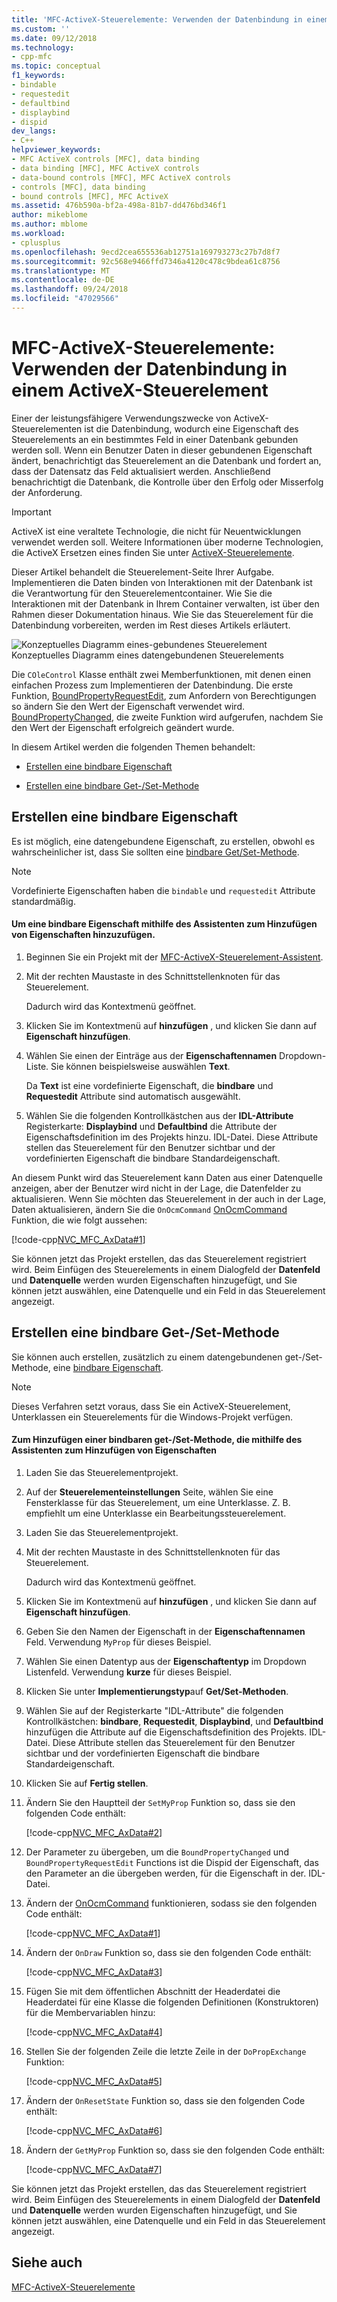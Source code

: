 ```yaml
---
title: 'MFC-ActiveX-Steuerelemente: Verwenden der Datenbindung in einem ActiveX-Steuerelement | Microsoft-Dokumentation'
ms.custom: ''
ms.date: 09/12/2018
ms.technology:
- cpp-mfc
ms.topic: conceptual
f1_keywords:
- bindable
- requestedit
- defaultbind
- displaybind
- dispid
dev_langs:
- C++
helpviewer_keywords:
- MFC ActiveX controls [MFC], data binding
- data binding [MFC], MFC ActiveX controls
- data-bound controls [MFC], MFC ActiveX controls
- controls [MFC], data binding
- bound controls [MFC], MFC ActiveX
ms.assetid: 476b590a-bf2a-498a-81b7-dd476bd346f1
author: mikeblome
ms.author: mblome
ms.workload:
- cplusplus
ms.openlocfilehash: 9ecd2cea655536ab12751a169793273c27b7d8f7
ms.sourcegitcommit: 92c568e9466ffd7346a4120c478c9bdea61c8756
ms.translationtype: MT
ms.contentlocale: de-DE
ms.lasthandoff: 09/24/2018
ms.locfileid: "47029566"
---
```

# <a name="mfc-activex-controls-using-data-binding-in-an-activex-control"></a>MFC-ActiveX-Steuerelemente: Verwenden der Datenbindung in einem ActiveX-Steuerelement

Einer der leistungsfähigere Verwendungszwecke von ActiveX-Steuerelementen ist die Datenbindung, wodurch eine Eigenschaft des Steuerelements an ein bestimmtes Feld in einer Datenbank gebunden werden soll. Wenn ein Benutzer Daten in dieser gebundenen Eigenschaft ändert, benachrichtigt das Steuerelement an die Datenbank und fordert an, dass der Datensatz das Feld aktualisiert werden. Anschließend benachrichtigt die Datenbank, die Kontrolle über den Erfolg oder Misserfolg der Anforderung.

>[!IMPORTANT]
> ActiveX ist eine veraltete Technologie, die nicht für Neuentwicklungen verwendet werden soll. Weitere Informationen über moderne Technologien, die ActiveX Ersetzen eines finden Sie unter [ActiveX-Steuerelemente](activex-controls.md).

Dieser Artikel behandelt die Steuerelement-Seite Ihrer Aufgabe. Implementieren die Daten binden von Interaktionen mit der Datenbank ist die Verantwortung für den Steuerelementcontainer. Wie Sie die Interaktionen mit der Datenbank in Ihrem Container verwalten, ist über den Rahmen dieser Dokumentation hinaus. Wie Sie das Steuerelement für die Datenbindung vorbereiten, werden im Rest dieses Artikels erläutert.

![Konzeptuelles Diagramm eines&#45;gebundenes Steuerelement](../mfc/media/vc374v1.gif "vc374v1") Konzeptuelles Diagramm eines datengebundenen Steuerelements

Die `COleControl` Klasse enthält zwei Memberfunktionen, mit denen einen einfachen Prozess zum Implementieren der Datenbindung. Die erste Funktion, [BoundPropertyRequestEdit](../mfc/reference/colecontrol-class.md#boundpropertyrequestedit), zum Anfordern von Berechtigungen so ändern Sie den Wert der Eigenschaft verwendet wird. [BoundPropertyChanged](../mfc/reference/colecontrol-class.md#boundpropertychanged), die zweite Funktion wird aufgerufen, nachdem Sie den Wert der Eigenschaft erfolgreich geändert wurde.

In diesem Artikel werden die folgenden Themen behandelt:

- [Erstellen eine bindbare Eigenschaft](#vchowcreatingbindablestockproperty)

- [Erstellen eine bindbare Get-/Set-Methode](#vchowcreatingbindablegetsetmethod)

##  <a name="vchowcreatingbindablestockproperty"></a> Erstellen eine bindbare Eigenschaft

Es ist möglich, eine datengebundene Eigenschaft, zu erstellen, obwohl es wahrscheinlicher ist, dass Sie sollten eine [bindbare Get/Set-Methode](#vchowcreatingbindablegetsetmethod).

> [!NOTE]
>  Vordefinierte Eigenschaften haben die `bindable` und `requestedit` Attribute standardmäßig.

#### <a name="to-add-a-bindable-stock-property-using-the-add-property-wizard"></a>Um eine bindbare Eigenschaft mithilfe des Assistenten zum Hinzufügen von Eigenschaften hinzuzufügen.

1. Beginnen Sie ein Projekt mit der [MFC-ActiveX-Steuerelement-Assistent](../mfc/reference/mfc-activex-control-wizard.md).

1. Mit der rechten Maustaste in des Schnittstellenknoten für das Steuerelement.

     Dadurch wird das Kontextmenü geöffnet.

1. Klicken Sie im Kontextmenü auf **hinzufügen** , und klicken Sie dann auf **Eigenschaft hinzufügen**.

1. Wählen Sie einen der Einträge aus der **Eigenschaftennamen** Dropdown-Liste. Sie können beispielsweise auswählen **Text**.

     Da **Text** ist eine vordefinierte Eigenschaft, die **bindbare** und **Requestedit** Attribute sind automatisch ausgewählt.

1. Wählen Sie die folgenden Kontrollkästchen aus der **IDL-Attribute** Registerkarte: **Displaybind** und **Defaultbind** die Attribute der Eigenschaftsdefinition im des Projekts hinzu. IDL-Datei. Diese Attribute stellen das Steuerelement für den Benutzer sichtbar und der vordefinierten Eigenschaft die bindbare Standardeigenschaft.

An diesem Punkt wird das Steuerelement kann Daten aus einer Datenquelle anzeigen, aber der Benutzer wird nicht in der Lage, die Datenfelder zu aktualisieren. Wenn Sie möchten das Steuerelement in der auch in der Lage, Daten aktualisieren, ändern Sie die `OnOcmCommand` [OnOcmCommand](../mfc/mfc-activex-controls-subclassing-a-windows-control.md) Funktion, die wie folgt aussehen:

[!code-cpp[NVC_MFC_AxData#1](../mfc/codesnippet/cpp/mfc-activex-controls-using-data-binding-in-an-activex-control_1.cpp)]

Sie können jetzt das Projekt erstellen, das das Steuerelement registriert wird. Beim Einfügen des Steuerelements in einem Dialogfeld der **Datenfeld** und **Datenquelle** werden wurden Eigenschaften hinzugefügt, und Sie können jetzt auswählen, eine Datenquelle und ein Feld in das Steuerelement angezeigt.

##  <a name="vchowcreatingbindablegetsetmethod"></a> Erstellen eine bindbare Get-/Set-Methode

Sie können auch erstellen, zusätzlich zu einem datengebundenen get-/Set-Methode, eine [bindbare Eigenschaft](#vchowcreatingbindablestockproperty).

> [!NOTE]
>  Dieses Verfahren setzt voraus, dass Sie ein ActiveX-Steuerelement, Unterklassen ein Steuerelements für die Windows-Projekt verfügen.

#### <a name="to-add-a-bindable-getset-method-using-the-add-property-wizard"></a>Zum Hinzufügen einer bindbaren get-/Set-Methode, die mithilfe des Assistenten zum Hinzufügen von Eigenschaften

1. Laden Sie das Steuerelementprojekt.

1. Auf der **Steuerelementeinstellungen** Seite, wählen Sie eine Fensterklasse für das Steuerelement, um eine Unterklasse. Z. B. empfiehlt um eine Unterklasse ein Bearbeitungssteuerelement.

1. Laden Sie das Steuerelementprojekt.

1. Mit der rechten Maustaste in des Schnittstellenknoten für das Steuerelement.

     Dadurch wird das Kontextmenü geöffnet.

1. Klicken Sie im Kontextmenü auf **hinzufügen** , und klicken Sie dann auf **Eigenschaft hinzufügen**.

1. Geben Sie den Namen der Eigenschaft in der **Eigenschaftennamen** Feld. Verwendung `MyProp` für dieses Beispiel.

1. Wählen Sie einen Datentyp aus der **Eigenschaftentyp** im Dropdown Listenfeld. Verwendung **kurze** für dieses Beispiel.

1. Klicken Sie unter **Implementierungstyp**auf **Get/Set-Methoden**.

9. Wählen Sie auf der Registerkarte "IDL-Attribute" die folgenden Kontrollkästchen: **bindbare**, **Requestedit**, **Displaybind**, und **Defaultbind** hinzufügen die Attribute auf die Eigenschaftsdefinition des Projekts. IDL-Datei. Diese Attribute stellen das Steuerelement für den Benutzer sichtbar und der vordefinierten Eigenschaft die bindbare Standardeigenschaft.

10. Klicken Sie auf **Fertig stellen**.

11. Ändern Sie den Hauptteil der `SetMyProp` Funktion so, dass sie den folgenden Code enthält:

     [!code-cpp[NVC_MFC_AxData#2](../mfc/codesnippet/cpp/mfc-activex-controls-using-data-binding-in-an-activex-control_2.cpp)]

12. Der Parameter zu übergeben, um die `BoundPropertyChanged` und `BoundPropertyRequestEdit` Functions ist die Dispid der Eigenschaft, das den Parameter an die übergeben werden, für die Eigenschaft in der. IDL-Datei.

13. Ändern der [OnOcmCommand](../mfc/mfc-activex-controls-subclassing-a-windows-control.md) funktionieren, sodass sie den folgenden Code enthält:

     [!code-cpp[NVC_MFC_AxData#1](../mfc/codesnippet/cpp/mfc-activex-controls-using-data-binding-in-an-activex-control_1.cpp)]

14. Ändern der `OnDraw` Funktion so, dass sie den folgenden Code enthält:

     [!code-cpp[NVC_MFC_AxData#3](../mfc/codesnippet/cpp/mfc-activex-controls-using-data-binding-in-an-activex-control_3.cpp)]

15. Fügen Sie mit dem öffentlichen Abschnitt der Headerdatei die Headerdatei für eine Klasse die folgenden Definitionen (Konstruktoren) für die Membervariablen hinzu:

     [!code-cpp[NVC_MFC_AxData#4](../mfc/codesnippet/cpp/mfc-activex-controls-using-data-binding-in-an-activex-control_4.h)]

16. Stellen Sie der folgenden Zeile die letzte Zeile in der `DoPropExchange` Funktion:

     [!code-cpp[NVC_MFC_AxData#5](../mfc/codesnippet/cpp/mfc-activex-controls-using-data-binding-in-an-activex-control_5.cpp)]

17. Ändern der `OnResetState` Funktion so, dass sie den folgenden Code enthält:

     [!code-cpp[NVC_MFC_AxData#6](../mfc/codesnippet/cpp/mfc-activex-controls-using-data-binding-in-an-activex-control_6.cpp)]

18. Ändern der `GetMyProp` Funktion so, dass sie den folgenden Code enthält:

     [!code-cpp[NVC_MFC_AxData#7](../mfc/codesnippet/cpp/mfc-activex-controls-using-data-binding-in-an-activex-control_7.cpp)]

Sie können jetzt das Projekt erstellen, das das Steuerelement registriert wird. Beim Einfügen des Steuerelements in einem Dialogfeld der **Datenfeld** und **Datenquelle** werden wurden Eigenschaften hinzugefügt, und Sie können jetzt auswählen, eine Datenquelle und ein Feld in das Steuerelement angezeigt.

## <a name="see-also"></a>Siehe auch

[MFC-ActiveX-Steuerelemente](../mfc/mfc-activex-controls.md)

